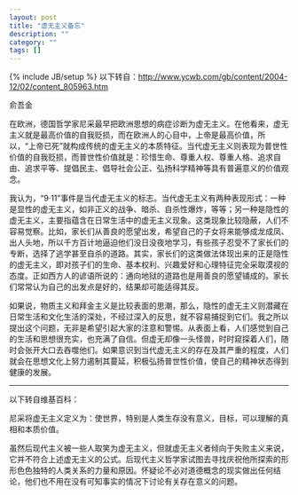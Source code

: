 ```yaml
---
layout: post
title: "虚无主义备忘"
description: ""
category: ""
tags: []
---
```

{% include JB/setup %}
以下转自：http://www.ycwb.com/gb/content/2004-12/02/content_805963.htm

 

俞吾金

 

在欧洲，德国哲学家尼采最早把欧洲思想的病症诊断为虚无主义。在他看来，虚无主义就是最高价值的自我贬损，而在欧洲人的心目中，上帝是最高价值，所以，“上帝已死”就构成传统的虚无主义的本质特征。当代虚无主义则表现为普世性价值的自我贬损，而普世性价值就是：珍惜生命、尊重人权、尊重人格、追求自由、追求平等、提倡民主、倡导社会公正、弘扬科学精神等具有普遍意义的价值观念。

我认为，“9·11”事件是当代虚无主义的标志。当代虚无主义有两种表现形式：一种是显性的虚无主义，如非正义的战争、暗杀、自杀性爆炸，等等；另一种是隐性的虚无主义，主要指蕴含在日常生活中的虚无主义现象。这类现象比较隐蔽，人们不容易觉察。比如，家长们从善良的愿望出发，希望自己的子女将来能够成龙成凤、出人头地，所以千方百计地逼迫他们没日没夜地学习，有些孩子忍受不了家长们的专断，选择了逃学甚至自杀的道路。其实，家长们的这类做法体现出来的正是隐性的虚无主义，即对孩子们的生命、基本权利、兴趣爱好和心理特征完全采取漠视的态度。正如西方人的谚语所说的：通向地狱的道路也是用善良的愿望铺成的。家长们常常认为自己的出发点是好的，结果却可能适得其反。

如果说，物质主义和拜金主义是比较表面的思潮，那么，隐性的虚无主义则潜藏在日常生活和文化生活的深处，不经过深入的反思，就不容易捕捉到它们。我之所以提出这个问题，无非是希望引起大家的注意和警惕。从表面上看，人们感觉到自己的生活和思想很充实，也充满了自信。但虚无却像一头怪兽，时时窥探着人们，随时会张开大口去吞噬他们。如果意识到当代虚无主义的存在及其严重的程度，人们就会在思想文化上努力遏制其蔓延，积极弘扬普世性价值，使自己的精神状态得到健康的发展。

 

---------------

以下转自维基百科：

 

尼采将虚无主义定义为：使世界，特别是人类生存没有意义，目标，可以理解的真相和本质价值。

虽然后现代主义被一些人取笑为虚无主义，但就虚无主义者倾向于失败主义来说，它并不符合上述虚无主义的公式。后现代主义哲学家试图去寻找庆祝他所探索的形形色色独特的人类关系的力量和原因。怀疑论不必对道德概念的现实做出任何结论，他们也不用在没有可知事实的情况下讨论有关存在意义的问题。
